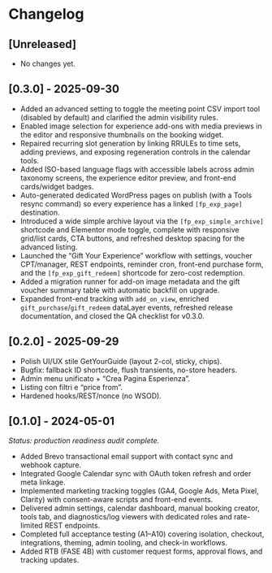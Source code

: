 # Changelog

## [Unreleased]
- No changes yet.

## [0.3.0] - 2025-09-30
- Added an advanced setting to toggle the meeting point CSV import tool (disabled by default) and clarified the admin visibility rules.
- Enabled image selection for experience add-ons with media previews in the editor and responsive thumbnails on the booking widget.
- Repaired recurring slot generation by linking RRULEs to time sets, adding previews, and exposing regeneration controls in the calendar tools.
- Added ISO-based language flags with accessible labels across admin taxonomy screens, the experience editor preview, and front-end cards/widget badges.
- Auto-generated dedicated WordPress pages on publish (with a Tools resync command) so every experience has a linked `[fp_exp_page]` destination.
- Introduced a wide simple archive layout via the `[fp_exp_simple_archive]` shortcode and Elementor mode toggle, complete with responsive grid/list cards, CTA buttons, and refreshed desktop spacing for the advanced listing.
- Launched the “Gift Your Experience” workflow with settings, voucher CPT/manager, REST endpoints, reminder cron, front-end purchase form, and the `[fp_exp_gift_redeem]` shortcode for zero-cost redemption.
- Added a migration runner for add-on image metadata and the gift voucher summary table with automatic backfill on upgrade.
- Expanded front-end tracking with `add_on_view`, enriched `gift_purchase`/`gift_redeem` dataLayer events, refreshed release documentation, and closed the QA checklist for v0.3.0.

## [0.2.0] - 2025-09-29
- Polish UI/UX stile GetYourGuide (layout 2-col, sticky, chips).
- Bugfix: fallback ID shortcode, flush transients, no-store headers.
- Admin menu unificato + “Crea Pagina Esperienza”.
- Listing con filtri e “price from”.
- Hardened hooks/REST/nonce (no WSOD).

## [0.1.0] - 2024-05-01
_Status: production readiness audit complete._

- Added Brevo transactional email support with contact sync and webhook capture.
- Integrated Google Calendar sync with OAuth token refresh and order meta linkage.
- Implemented marketing tracking toggles (GA4, Google Ads, Meta Pixel, Clarity) with consent-aware scripts and front-end events.
- Delivered admin settings, calendar dashboard, manual booking creator, tools tab, and diagnostics/log viewers with dedicated roles and rate-limited REST endpoints.
- Completed full acceptance testing (A1–A10) covering isolation, checkout, integrations, theming, admin tooling, and check-in workflows.
- Added RTB (FASE 4B) with customer request forms, approval flows, and tracking updates.
